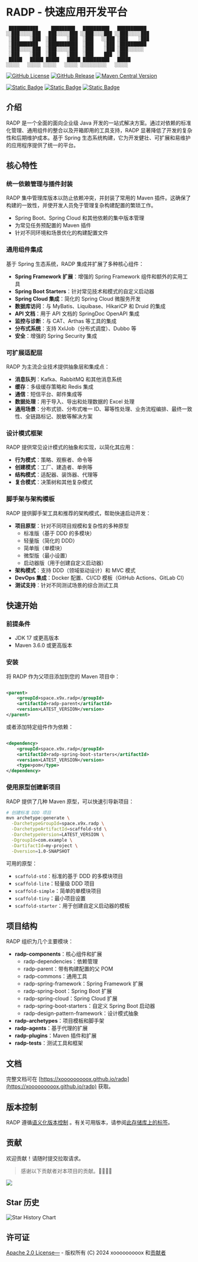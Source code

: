 # RADP - 快速应用开发平台

```text
 ███████████     █████████   ██████████   ███████████ 
░░███░░░░░███   ███░░░░░███ ░░███░░░░███ ░░███░░░░░███
 ░███    ░███  ░███    ░███  ░███   ░░███ ░███    ░███
 ░██████████   ░███████████  ░███    ░███ ░██████████ 
 ░███░░░░░███  ░███░░░░░███  ░███    ░███ ░███░░░░░░  
 ░███    ░███  ░███    ░███  ░███    ███  ░███        
 █████   █████ █████   █████ ██████████   █████       
░░░░░   ░░░░░ ░░░░░   ░░░░░ ░░░░░░░░░░   ░░░░░        
```

[![GitHub License](https://img.shields.io/github/license/xooooooooox/radp?style=for-the-badge)](LICENSE)
[![GitHub Release](https://img.shields.io/github/v/release/xooooooooox/radp?style=for-the-badge)](https://github.com/xooooooooox/radp/releases)
[![Maven Central Version](https://img.shields.io/maven-central/v/space.x9x.radp/radp?style=for-the-badge)](https://central.sonatype.com/namespace/space.x9x.radp)

[![Static Badge](https://img.shields.io/badge/README-EN-blue)](./README.md) [![Static Badge](https://img.shields.io/badge/README-中-red)](./README_CN.md) [![Static Badge](https://img.shields.io/badge/Document-Pages-green)](https://xooooooooox.github.io/radp)

## 介绍

RADP 是一个全面的面向企业级 Java 开发的一站式解决方案。通过对依赖的标准化管理、通用组件的整合以及开箱即用的工具支持，RADP
显著降低了开发的复杂性和后期维护成本。基于 Spring 生态系统构建，它为开发健壮、可扩展和易维护的应用程序提供了统一的平台。

## 核心特性

### 统一依赖管理与插件封装

RADP 集中管理库版本以防止依赖冲突，并封装了常用的 Maven 插件。这确保了构建的一致性，并使开发人员免于管理复杂构建配置的繁琐工作。

- Spring Boot、Spring Cloud 和其他依赖的集中版本管理
- 为常见任务预配置的 Maven 插件
- 针对不同环境和场景优化的构建配置文件

### 通用组件集成

基于 Spring 生态系统，RADP 集成并扩展了多种核心组件：

- **Spring Framework 扩展**：增强的 Spring Framework 组件和额外的实用工具
- **Spring Boot Starters**：针对常见技术和模式的自定义启动器
- **Spring Cloud 集成**：简化的 Spring Cloud 微服务开发
- **数据库访问**：与 MyBatis、Liquibase、HikariCP 和 Druid 的集成
- **API 文档**：用于 API 文档的 SpringDoc OpenAPI 集成
- **监控与诊断**：与 CAT、Arthas 等工具的集成
- **分布式系统**：支持 XxlJob（分布式调度）、Dubbo 等
- **安全**：增强的 Spring Security 集成

### 可扩展适配层

RADP 为主流企业技术提供抽象层和集成点：

- **消息队列**：Kafka、RabbitMQ 和其他消息系统
- **缓存**：多级缓存策略和 Redis 集成
- **通信**：短信平台、邮件集成等
- **数据处理**：用于导入、导出和处理数据的 Excel 处理
- **通用场景**：分布式锁、分布式唯一 ID、幂等性处理、业务流程编排、最终一致性、全链路标记、脱敏等解决方案

### 设计模式框架

RADP 提供常见设计模式的抽象和实现，以简化其应用：

- **行为模式**：策略、观察者、命令等
- **创建模式**：工厂、建造者、单例等
- **结构模式**：适配器、装饰器、代理等
- **复合模式**：决策树和其他复杂模式

### 脚手架与架构模板

RADP 提供脚手架工具和推荐的架构模式，帮助快速启动开发：

- **项目原型**：针对不同项目规模和复杂性的多种原型
  - 标准版（基于 DDD 的多模块）
  - 轻量版（简化的 DDD）
  - 简单版（单模块）
  - 微型版（最小设置）
  - 启动器版（用于创建自定义启动器）
- **架构模式**：支持 DDD（领域驱动设计）和 MVC 模式
- **DevOps 集成**：Docker 配置、CI/CD 模板（GitHub Actions、GitLab CI）
- **测试支持**：针对不同测试场景的综合测试工具

## 快速开始

### 前提条件

- JDK 17 或更高版本
- Maven 3.6.0 或更高版本

### 安装

将 RADP 作为父项目添加到您的 Maven 项目中：

```xml

<parent>
	<groupId>space.x9x.radp</groupId>
	<artifactId>radp-parent</artifactId>
	<version>LATEST_VERSION</version>
</parent>
```

或者添加特定组件作为依赖：

```xml

<dependency>
	<groupId>space.x9x.radp</groupId>
	<artifactId>radp-spring-boot-starters</artifactId>
	<version>LATEST_VERSION</version>
	<type>pom</type>
</dependency>
```

### 使用原型创建新项目

RADP 提供了几种 Maven 原型，可以快速引导新项目：

```bash
# 创建标准 DDD 项目
mvn archetype:generate \
  -DarchetypeGroupId=space.x9x.radp \
  -DarchetypeArtifactId=scaffold-std \
  -DarchetypeVersion=LATEST_VERSION \
  -DgroupId=com.example \
  -DartifactId=my-project \
  -Dversion=1.0-SNAPSHOT
```

可用的原型：

- `scaffold-std`：标准的基于 DDD 的多模块项目
- `scaffold-lite`：轻量级 DDD 项目
- `scaffold-simple`：简单的单模块项目
- `scaffold-tiny`：最小项目设置
- `scaffold-starter`：用于创建自定义启动器的模板

## 项目结构

RADP 组织为几个主要模块：

- **radp-components**：核心组件和扩展
  - radp-dependencies：依赖管理
  - radp-parent：带有构建配置的父 POM
  - radp-commons：通用工具
  - radp-spring-framework：Spring Framework 扩展
  - radp-spring-boot：Spring Boot 扩展
  - radp-spring-cloud：Spring Cloud 扩展
  - radp-spring-boot-starters：自定义 Spring Boot 启动器
  - radp-design-pattern-framework：设计模式抽象
- **radp-archetypes**：项目模板和脚手架
- **radp-agents**：基于代理的扩展
- **radp-plugins**：Maven 插件和扩展
- **radp-tests**：测试工具和框架

## 文档

完整文档可在 [https://xooooooooox.github.io/radp](https://xooooooooox.github.io/radp) 获取。

## 版本控制

RADP 遵循[语义化版本控制](https://semver.org/)
。有关可用版本，请参阅[此存储库上的标签](https://github.com/xooooooooox/radp/tags)。

## 贡献

欢迎贡献！请随时提交拉取请求。

> 感谢以下贡献者对本项目的贡献。🎉🎉🙏🙏

<a href="https://github.com/xooooooooox/radp/graphs/contributors">
  <img src="https://contrib.rocks/image?repo=xooooooooox/radp" />
</a>

## Star 历史

![Star History Chart](https://api.star-history.com/svg?repos=xooooooooox/radp&type=Date)

## 许可证

[Apache 2.0 License—](./LICENSE) - 版权所有 (C) 2024 xooooooooox
和[贡献者](https://github.com/xooooooooox/radp/graphs/contributors)

